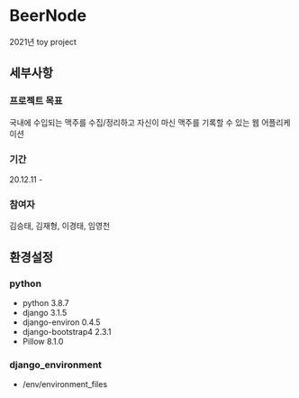 # BeerNode
2021년 toy project

## 세부사항
### 프로젝트 목표
국내에 수입되는 맥주를 수집/정리하고 자신이 마신 맥주를 기록할 수 있는 웹 어플리케이션

### 기간
20.12.11 - 

### 참여자
김승태, 김재형, 이경태, 임영천


## 환경설정
### python
- python 3.8.7
- django 3.1.5
- django-environ 0.4.5
- django-bootstrap4 2.3.1
- Pillow 8.1.0

### django_environment
- /env/environment_files
